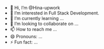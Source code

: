 - 👋 Hi, I’m @Hina-upwork
- 👀 I’m interested in Full Stack Development.
- 🌱 I’m currently learning ...
- 💞️ I’m looking to collaborate on ...
- 📫 How to reach me ...
- 😄 Pronouns: ...
- ⚡ Fun fact: ...

<!---
Hina-upwork/Hina-upwork is a ✨ special ✨ repository because its `README.md` (this file) appears on your GitHub profile.
You can click the Preview link to take a look at your changes.
--->
